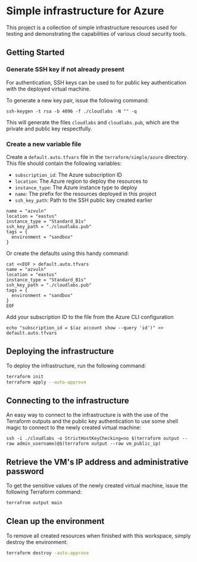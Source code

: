 # Simple infrastructure for Azure

This project is a collection of simple infrastructure resources used for testing and demonstrating the capabilities of various cloud security tools.

## Getting Started

### Generate SSH key if not already present

For authentication, SSH keys can be used to for public key authentication with the deployed virtual machine.

To generate a new key pair, issue the following command:

```shell
ssh-keygen -t rsa -b 4096 -f ./cloudlabs -N "" -q
```

This will generate the files `cloudlabs` and `cloudlabs.pub`, which are the private and public key respectfully.

### Create a new variable file

Create a `default.auto.tfvars` file in the `terraform/simple/azure` directory. This file should contain the following variables:

- `subscription_id`: The Azure subscription ID
- `location`: The Azure region to deploy the resources to
- `instance_type`: The Azure instance type to deploy
- `name`: The prefix for the resources deployed in this project
- `ssh_key_path`: Path to the SSH public key created earlier

```hcl
name = "azvuln"
location = "eastus"
instance_type = "Standard_B1s"
ssh_key_path = "./cloudlabs.pub"
tags = {
  environment = "sandbox"
}
```

Or create the defaults using this handy command:

```shell
cat <<EOF > default.auto.tfvars
name = "azvuln"
location = "eastus"
instance_type = "Standard_B1s"
ssh_key_path = "./cloudlabs.pub"
tags = {
  environment = "sandbox"
}
EOF
```

Add your subscription ID to the file from the Azure CLI configuration 

```shell
echo "subscription_id = $(az account show --query 'id')" >> default.auto.tfvars
```

## Deploying the infrastructure

To deploy the infrastructure, run the following command:

```sh
terraform init
terraform apply --auto-approve
```

## Connecting to the infrastructure

An easy way to connect to the infrastructure is with the use of the Terraform outputs and the public key authentication
to use some shell magic to connect to the newly created virtual machine:

```shell
ssh -i ./cloudlabs -o StrictHostKeyChecking=no $(terraform output --raw admin_username)@$(terraform output --raw vm_public_ip)
```

## Retrieve the VM's IP address and administrative password

To get the sensitive values of the newly created virtual machine, issue the following Terraform command:

```bash
terrafrom output main
```

## Clean up the environment

To remove all created resources when finished with this workspace, simply destroy the environment:

```bash
terraform destroy -auto-approve
```